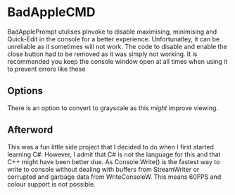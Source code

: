 # BadAppleCMD
BadApplePrompt utulises pInvoke to disable maximising, minimising and Quick-Edit in the console for a better experience. Unfortunatley, it can be unreliable as it 
sometimes will not work. The code to disable and enable the close button had to be removed as it was simply not working.
It is recommended you keep the console window open at all times when using it to prevent errors like these

## Options
There is an option to convert to grayscale as this *might* improve viewing.

## Afterword
This was a fun little side project that I decided to do when I first started learning C#. However, I admit that C# is not the language for this and that C++
might have been better due. As Console.Write() is the fastest way to write to console without dealing with buffers from StreamWriter or 
corrupted and garbage data from WriteConsoleW. This means 60FPS and colour support is not possible.